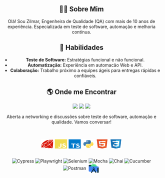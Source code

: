 <div style="text-align: center;">

<h2>🧑‍💻 Sobre Mim</h2>

<p>Olá! Sou Zilmar, Engenheira de Qualidade (QA) com mais de 10 anos de experiência. Especializada em teste de software, automação e melhoria contínua.</p>

<h2>🚀 Habilidades</h2>
<ul>
  <li><strong>Teste de Software:</strong> Estratégias funcional e não funcional.</li>
  <li><strong>Automatização:</strong> Experiência em automacão Web e API.</li>
  <li><strong>Colaboração:</strong> Trabalho próximo a equipes ágeis para entregas rápidas e confiáveis.</li>
</ul>

<h2>🌎 Onde me Encontrar</h2>
<a href = "mailto:zmoraes2013@gmail.com"><img src="https://img.shields.io/badge/-Gmail-%23333?style=for-the-badge&logo=gmail&logoColor=white" target="_blank"></a>
<a href="https://www.linkedin.com/in/zizi-moraes" target="_blank"><img src="https://img.shields.io/badge/-LinkedIn-%230077B5?style=for-the-badge&logo=linkedin&logoColor=white" target="_blank"></a> 
<a href = "https://www.youtube.com/channel/UCIv7_QLtT-ViDKH5KgIID4A"><img src="https://img.shields.io/badge/YouTube-FF0000?style=for-the-badge&logo=youtube&logoColor=white" target="_blank"></a>
<p>Aberta a networking e discussões sobre teste de software, automação e qualidade. Vamos conversar!</p>

<h2></h2>
<div style="display: inline_block"><br>
  <img align="center" alt="Ruby" height="30" width="40" src="https://github.com/devicons/devicon/blob/master/icons/ruby/ruby-plain.svg">
  <img align="center" alt="Js" height="30" width="40" src="https://raw.githubusercontent.com/devicons/devicon/master/icons/javascript/javascript-plain.svg">
  <img align="center" alt="Ts" height="30" width="40" src="https://raw.githubusercontent.com/devicons/devicon/master/icons/typescript/typescript-plain.svg">
  <img align="center" alt="Python" height="30" width="40" src="https://raw.githubusercontent.com/devicons/devicon/master/icons/python/python-original.svg">
  <img align="center" alt="HTML" height="30" width="40" src="https://raw.githubusercontent.com/devicons/devicon/master/icons/html5/html5-original.svg">
  <img align="center" alt="CSS" height="30" width="40" src="https://raw.githubusercontent.com/devicons/devicon/master/icons/css3/css3-original.svg">
</div>

<h2></h2>
<div style="display: inline_block">
  <img align="center" alt="Cypress" height="32" width="33" src="https://user-images.githubusercontent.com/68279555/200387386-276c709f-380b-46cc-81fd-f292985927a8.png">
  <img align="center" alt="Playwright" height="43" width="43" src="https://user-images.githubusercontent.com/40306400/224423597-9d4c0e77-b642-45e4-97e6-a82751e71c5d.svg">
  <img align="center" alt="Selenium" height="27" width="29" src="https://user-images.githubusercontent.com/25181517/184103699-d1b83c07-2d83-4d99-9a1e-83bd89e08117.png">

  <img align="center" alt="Mocha" height="30" width="30" src="https://user-images.githubusercontent.com/25181517/201476630-f47cfff6-fdee-4ee1-9092-1793b71b1ca3.png">
  <img align="center" alt="Chai" height="30" width="30" src="https://user-images.githubusercontent.com/25181517/201476472-d2f5f644-cfc9-43e5-96d3-c8f40f18b5cb.png">
  <img align="center" alt="Cucumber" height="30" width="30" src="https://user-images.githubusercontent.com/25181517/184117353-4b437677-c4bb-4f4c-b448-af4920576732.png">
  <img align="center" alt="Postman" height="30" width="30" src="https://user-images.githubusercontent.com/25181517/192109061-e138ca71-337c-4019-8d42-4792fdaa7128.png">
  <img align="center" alt="Android-Studio" height="30" width="40" src="https://github.com/devicons/devicon/blob/master/icons/androidstudio/androidstudio-original.svg"> 
</div>
